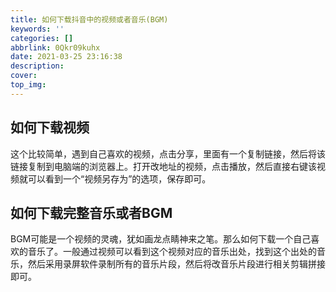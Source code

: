 ```yaml
---
title: 如何下载抖音中的视频或者音乐(BGM)
keywords: ''
categories: []
abbrlink: 0Qkr09kuhx
date: 2021-03-25 23:16:38
description:
cover:
top_img:
---
```


## 如何下载视频

这个比较简单，遇到自己喜欢的视频，点击分享，里面有一个复制链接，然后将该链接复制到电脑端的浏览器上。打开改地址的视频，点击播放，然后直接右键该视频就可以看到一个“视频另存为”的选项，保存即可。

## 如何下载完整音乐或者BGM

BGM可能是一个视频的灵魂，犹如画龙点睛神来之笔。那么如何下载一个自己喜欢的音乐了。一般通过视频可以看到这个视频对应的音乐出处，找到这个出处的音乐，然后采用录屏软件录制所有的音乐片段，然后将改音乐片段进行相关剪辑拼接即可。

